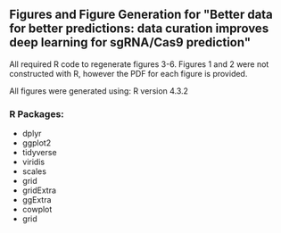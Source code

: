 
## Figures and Figure Generation for "Better data for better predictions: data curation improves deep learning  for sgRNA/Cas9  prediction"

All required R code to regenerate figures 3-6. Figures 1 and 2 were not constructed with R, however the PDF for each figure is provided.

All figures were generated using: R version 4.3.2

### R Packages:
* dplyr
* ggplot2
* tidyverse
* viridis
* scales
* grid
* gridExtra
* ggExtra
* cowplot
* grid
